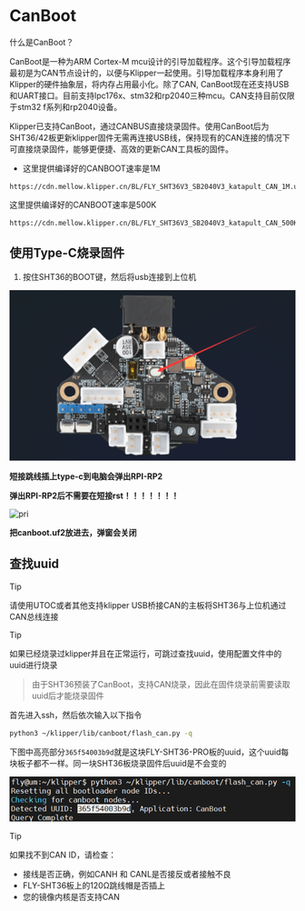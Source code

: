 # CanBoot

什么是CanBoot？

CanBoot是一种为ARM Cortex-M mcu设计的引导加载程序。这个引导加载程序最初是为CAN节点设计的，以便与Klipper一起使用。引导加载程序本身利用了Klipper的硬件抽象层，将内存占用最小化。除了CAN, CanBoot现在还支持USB和UART接口。目前支持lpc176x、stm32和rp2040三种mcu。CAN支持目前仅限于stm32 f系列和rp2040设备。

Klipper已支持CanBoot，通过CANBUS直接烧录固件。使用CanBoot后为SHT36/42板更新klipper固件无需再连接USB线，保持现有的CAN连接的情况下可直接烧录固件，能够更便捷、高效的更新CAN工具板的固件。

* 这里提供编译好的CANBOOT速率是1M

```
https://cdn.mellow.klipper.cn/BL/FLY_SHT36V3_SB2040V3_katapult_CAN_1M.uf2
```

这里提供编译好的CANBOOT速率是500K

```
https://cdn.mellow.klipper.cn/BL/FLY_SHT36V3_SB2040V3_katapult_CAN_500K.uf2
```

## 使用Type-C烧录固件

1. 按住SHT36的BOOT键，然后将usb连接到上位机

![boot](../../images/boards/fly_sht36_v3/boot.png)

**短接跳线插上type-c到电脑会弹出RPI-RP2**

**弹出RPI-RP2后不需要在短接rst！！！！！！！**

![pri](../../images/boards/fly_sht36_pro/pri.png)

**把canboot.uf2放进去，弹窗会关闭**

## 查找uuid

> [!TIP]
> 请使用UTOC或者其他支持klipper USB桥接CAN的主板将SHT36与上位机通过CAN总线连接

> [!TIP]
> 如果已经烧录过klipper并且在正常运行，可跳过查找uuid，使用配置文件中的uuid进行烧录

> 由于SHT36预装了CanBoot，支持CAN烧录，因此在固件烧录前需要读取uuid后才能烧录固件

首先进入ssh，然后依次输入以下指令

```bash
python3 ~/klipper/lib/canboot/flash_can.py -q
```

下图中高亮部分``365f54003b9d``就是这块FLY-SHT36-PRO板的uuid，这个uuid每块板子都不一样。同一块SHT36板烧录固件后uuid是不会变的

![config](../../images/boards/fly_sht_v2/uuid.png ":no-zooom")

> [!TIP]
> 如果找不到CAN ID，请检查：

* 接线是否正确，例如CANH 和 CANL是否接反或者接触不良
* FLY-SHT36板上的120Ω跳线帽是否插上
* 您的镜像内核是否支持CAN
